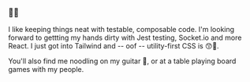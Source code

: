 ### 👨‍💻

I like keeping things neat with testable, composable code. I'm looking forward to gettting my hands dirty with Jest testing, Socket.io and more React. I just got into Tailwind and -- oof -- utility-first CSS is 😙🤌.


You'll also find me noodling on my guitar 🎸, or at a table playing board games with my people. 
